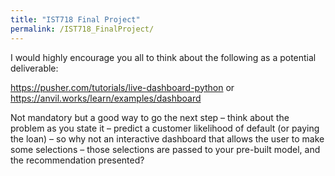 ```yaml
---
title: "IST718 Final Project"
permalink: /IST718_FinalProject/
---
```


I would highly encourage you all to think about the following as a potential deliverable:

https://pusher.com/tutorials/live-dashboard-python or https://anvil.works/learn/examples/dashboard

Not mandatory but a good way to go the next step – think about the problem as you state it – predict a customer likelihood of default (or paying the loan) – so why not an interactive dashboard that allows the user to make some selections – those selections are passed to your pre-built model, and the recommendation presented?
